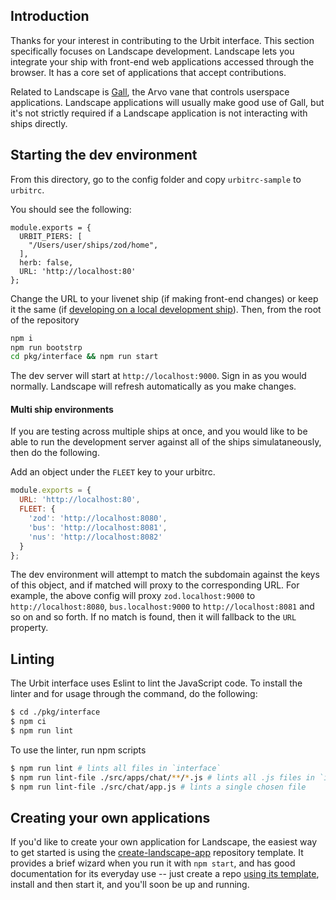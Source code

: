 ## Introduction

Thanks for your interest in contributing to the Urbit interface. This section
specifically focuses on Landscape development. Landscape lets you integrate your
ship with front-end web applications accessed through the browser. It has a core
set of applications that accept contributions.

Related to Landscape is [Gall][gall], the Arvo vane that controls userspace
applications. Landscape applications will usually make good use of Gall, but
it's not strictly required if a Landscape application is not interacting with
ships directly.

## Starting the dev environment

From this directory, go to the config folder and copy `urbitrc-sample` to
`urbitrc`.

You should see the following:

```
module.exports = {
  URBIT_PIERS: [
    "/Users/user/ships/zod/home",
  ],
  herb: false,
  URL: 'http://localhost:80'
};
```

Change the URL to your livenet ship (if making front-end changes) or keep it the
same (if [developing on a local development ship][local]). Then, from the root
of the repository

```bash
npm i
npm run bootstrp
cd pkg/interface && npm run start
```

The dev server will start at `http://localhost:9000`. Sign in as you would
normally. Landscape will refresh automatically as you make changes.

#### Multi ship environments

If you are testing across multiple ships at once, and you would like to be able
to run the development server against all of the ships simulataneously, then do
the following.

Add an object under the `FLEET` key to your urbitrc.
```javascript
module.exports = {
  URL: 'http://localhost:80',
  FLEET: {
    'zod': 'http://localhost:8080',
    'bus': 'http://localhost:8081',
    'nus': 'http://localhost:8082'
  }
};

```

The dev environment will attempt to match the subdomain against the keys of this
object, and if matched will proxy to the corresponding URL. For example, the
above config will proxy `zod.localhost:9000` to `http://localhost:8080`,
`bus.localhost:9000` to `http://localhost:8081` and so on and so forth. If no
match is found, then it will fallback to the `URL` property.

## Linting

The Urbit interface uses Eslint to lint the JavaScript code. To install the
linter and for usage through the command, do the following:

```bash
$ cd ./pkg/interface
$ npm ci
$ npm run lint
```

To use the linter, run npm scripts

```bash
$ npm run lint # lints all files in `interface`
$ npm run lint-file ./src/apps/chat/**/*.js # lints all .js files in `interface/chat`
$ npm run lint-file ./src/chat/app.js # lints a single chosen file
```

## Creating your own applications

If you'd like to create your own application for Landscape, the easiest way to
get started is using the [create-landscape-app][cla] repository template. It
provides a brief wizard when you run it with `npm start`, and has good
documentation for its everyday use -- just create a repo [using its
template][template], install and then start it, and you'll soon be up and
running.

[cla]: https://github.com/urbit/create-landscape-app
[template]: https://github.com/urbit/create-landscape-app/generate
[gall]:https://urbit.org/docs/learn/arvo/gall/
[local]: /CONTRIBUTING.md#fake-ships
